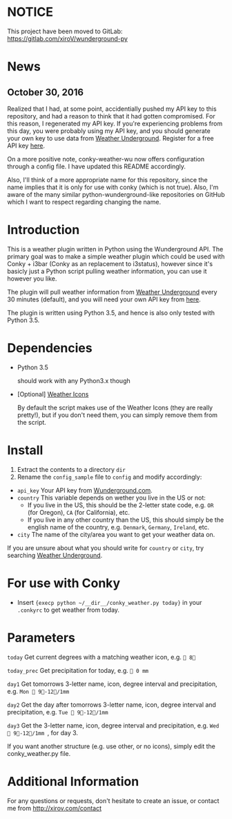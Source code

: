 # NOTICE
This project have been moved to GitLab: https://gitlab.com/xiroV/wunderground-py

# News
## October 30, 2016
Realized that I had, at some point, accidentially pushed my API key to this repository, and had a reason to think that it had gotten compromised. For this reason, I regenerated my API key. If you're experiencing problems from this day, you were probably using my API key, and you should generate your own key to use data from [Weather Underground](https://www.wunderground.com/?apiref=7e6536cf90e4891d). Register for a free API key [here](https://www.wunderground.com/weather/api/).

On a more positive note, conky-weather-wu now offers configuration through a config file. I have updated this README accordingly.

Also, I'll think of a more appropriate name for this repository, since the name implies that it is only for use with conky (which is not true). Also, I'm aware of the many similar python-wunderground-like repositories on GitHub which I want to respect regarding changing the name.





# Introduction
This is a weather plugin written in Python using the Wunderground API. The primary goal was to make a simple weather plugin which could be used with Conky + i3bar (Conky as an replacement to i3status), however since it's basicly just a Python script pulling weather information, you can use it however you like.

The plugin will pull weather information from [Weather Underground](https://www.wunderground.com/?apiref=7e6536cf90e4891d) every 30 minutes (default), and you will need your own API key from [here](https://www.wunderground.com/weather/api/).

The plugin is written using Python 3.5, and hence is also only tested with Python 3.5.

# Dependencies
- Python 3.5

  should work with any Python3.x though
- [Optional] [Weather Icons](https://erikflowers.github.io/weather-icons/)
    
    By default the script makes use of the Weather Icons (they are really pretty!), but if you don't need them, you can simply remove them from the script.

# Install
 1. Extract the contents to a directory ```dir```
 2. Rename the ```config_sample``` file to ```config``` and modify accordingly:
   - ```api_key``` Your API key from [Wunderground.com](https://www.wunderground.com/weather/api/). 
   - ```country``` This variable depends on wether you live in the US or not:
     - If you live in the US, this should be the 2-letter state code, e.g. ```OR``` (for Oregon), ```CA``` (for California), etc.
     - If you live in any other country than the US, this should simply be the english name of the country, e.g. ```Denmark```, ```Germany```, ```Ireland```, etc.
   - ```city``` The name of the city/area you want to get your weather data on.

   If you are unsure about what you should write for ```country``` or ```city```, try searching [Weather Underground](https://www.wunderground.com/?apiref=7e6536cf90e4891d).

# For use with Conky
 - Insert ```{execp python ~/__dir__/conky_weather.py today}``` in your ```.conkyrc``` to get weather from today.

# Parameters
```today``` Get current degrees with a matching weather icon, e.g. ``` 8```

```today_prec``` Get precipitation for today, e.g. ``` 0 mm```

```day1``` Get tomorrows 3-letter name, icon, degree interval and precipitation, e.g. ```Mon  9-12/1mm ```

```day2``` Get the day after tomorrows 3-letter name, icon, degree interval and precipitation, e.g. ```Tue  9-12/1mm ```

```day3``` Get the 3-letter name, icon, degree interval and precipitation, e.g. ```Wed  9-12/1mm ```, for day 3.

If you want another structure (e.g. use other, or no icons), simply edit the conky_weather.py file.

# Additional Information
For any questions or requests, don't hesitate to create an issue, or contact me from http://xirov.com/contact

